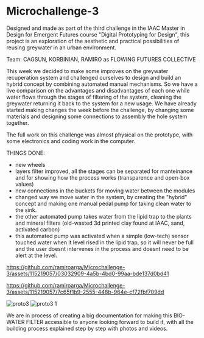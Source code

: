 # Microchallenge-3

Designed and made as part of the third challenge in the IAAC Master in Design for Emergent Futures course "Digital Prototyping for Design", this project is an exploration of the aesthetic and practical possibilities of reusing greywater in an urban environment.

Team: CAGSUN, KORBINIAN, RAMIRO as FLOWING FUTURES COLLECTIVE

This week we decided to make some improves on the greywater recuperation system and challenged ourselves to design and build an hybrid concept by combining automated manual mechanisms. So we have a live comparison on the advantages and disadvantages of each one while water flows through the stages of filtering of the system, cleaning the greywater returning it back to the system for a new usage. We have already started making changes the week before the challenge, by changing some materials and designing some connections to assembly the hole system together. 

The full work on this challenge was almost physical on the prototype, with some electronics and coding work in the computer.

THINGS DONE:

- new wheels
- layers filter improved, all the stages can be separated for manteinance and for showing how the process works (transparence and open-box values)
- new connections in the buckets for moving water between the modules
- changed way we move water in the system, by creating the "hybrid" concept and making one manual pedal pump for taking clean water to the sink.
- the other automated pump takes water from the lipid trap to the plants and mineral filters (old-wasted 3d printed clay found at IAAC, sand, activated carbon)
- this automated pump was activated when a simple (low-tech) sensor touched water when it level rised in the lipid trap, so it will never be full and the user doesnt intervenes in the process and doesnt need to be alert at the level.


https://github.com/ramiroarga/Microchallenge-3/assets/115219057/03032909-4a5b-4bd0-99aa-bde137d0bd41

https://github.com/ramiroarga/Microchallenge-3/assets/115219057/7c65f1b9-2555-448b-964e-cf72fbf709dd




![proto3](https://github.com/ramiroarga/Microchallenge-3/assets/115219057/9bfd20de-1ff5-4cdf-b2c0-291e6ac383e8)
![proto3 1](https://github.com/ramiroarga/Microchallenge-3/assets/115219057/48e15442-76af-47ea-a230-1547b5c60926)



We are in process of creating a big documentation for making this BIO-WATER FILTER accessible to anyone looking forward to build it, with all the building process  explained step by step with photos and videos.
